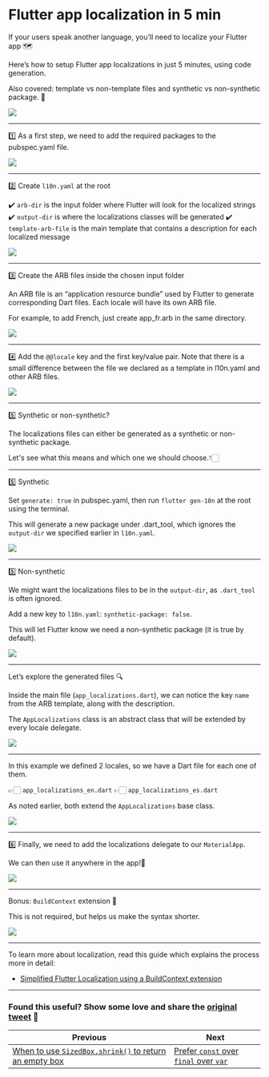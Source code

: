 # Flutter app localization in 5 min

If your users speak another language, you’ll need to localize your Flutter app 🗺

Here’s how to setup Flutter app localizations in just 5 minutes, using code generation.

Also covered: template vs non-template files and synthetic vs non-synthetic package. 👀

![](070.0.png)

---

1️⃣  As a first step, we need to add the required packages to the pubspec.yaml file.

![](070.1.png)

---

2️⃣ Create `l10n.yaml` at the root

✔️ `arb-dir` is the input folder where Flutter will look for the localized strings
✔️ `output-dir` is where the localizations classes will be generated
✔️ `template-arb-file` is the main template that contains a description for each localized message

![](070.2.png)

---

3️⃣ Create the ARB files inside the chosen input folder

An ARB file is an “application resource bundle” used by Flutter to generate corresponding Dart files. Each locale will have its own ARB file.

For example, to add French, just create app_fr.arb in the same directory.

![](070.3.png)

---

4️⃣ Add the `@@locale` key and the first key/value pair. Note that there is a small difference between the file we declared as a template in l10n.yaml and other ARB files.

![](070.4.png)

---

5️⃣ Synthetic or non-synthetic?

The localizations files can either be generated as a synthetic or non-synthetic package.

Let's see what this means and which one we should choose.👇🏻

---

5️⃣ Synthetic

Set `generate: true` in pubspec.yaml, then run `flutter gen-10n` at the root using the terminal.

This will generate a new package under .dart_tool, which ignores the `output-dir` we specified earlier in `l10n.yaml`.


![](070.5.png)

---

5️⃣ Non-synthetic

We might want the localizations files to be in the `output-dir`, as `.dart_tool` is often ignored.

Add a new key to `l10n.yaml`: `synthetic-package: false`.

This will let Flutter know we need a non-synthetic package (it is true by default).

![](070.6.png)

---

Let’s explore the generated files 🔍

Inside the main file (`app_localizations.dart`), we can notice the key `name` from the ARB template, along with the description. 

The `AppLocalizations` class is an abstract class that will be extended by every locale delegate.

![](070.7.png)

---

In this example we defined 2 locales, so we have a Dart file for each one of them.

👉🏻 `app_localizations_en.dart`
👉🏻 `app_localizations_es.dart`

As noted earlier, both extend the `AppLocalizations` base class.

![](070.8.png)

---

6️⃣ Finally, we need to add the localizations delegate to our `MaterialApp`. 

We can then use it anywhere in the app!🚀

![](070.9.png)

---

Bonus: `BuildContext` extension 🧩

This is not required, but helps us make the syntax shorter.

![](070.10.png)

---

To learn more about localization, read this guide which explains the process more in detail:

- [Simplified Flutter Localization using a BuildContext extension](https://codewithandrea.com/articles/flutter-localization-build-context-extension/)

---

### Found this useful? Show some love and share the [original tweet](https://twitter.com/biz84/status/1575401492567261184) 🙏

| Previous | Next |
| -------- | ---- |
| [When to use `SizedBox.shrink()` to return an empty box](../0069-sizedbox-shrink/index.md) | [Prefer `const` over `final` over `var`](../0071-const-vs-final-vs-var/index.md) |